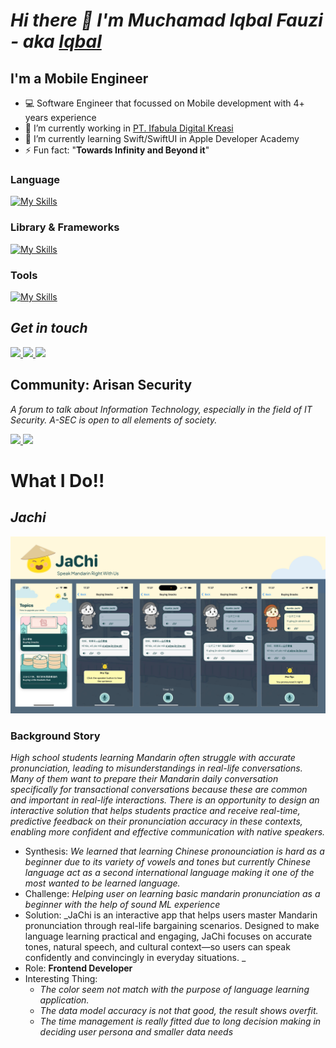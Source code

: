 # _Hi there 👋 I'm Muchamad Iqbal Fauzi - aka [Iqbal]()_
## I'm a Mobile Engineer

- 💻 Software Engineer that focussed on Mobile development with 4+ years experience
- 🔭 I’m currently working in [PT. Ifabula Digital Kreasi](www.ifabula.com)
- 🌱 I’m currently learning Swift/SwiftUI in Apple Developer Academy
- ⚡ Fun fact: "**Towards Infinity and Beyond it**"

### Language
[![My Skills](https://skillicons.dev/icons?i=kotlin,swift,js,ts,cpp,python)](https://skillicons.dev)

### Library & Frameworks
[![My Skills](https://skillicons.dev/icons?i=react,redux,nextjs,express)](https://skillicons.dev)

### Tools
[![My Skills](https://skillicons.dev/icons?i=git,figma,firebase,linux,arch,bash,androidstudio,vscodium)](https://skillicons.dev)

## _Get in touch_

<a href="https://www.instagram.com/zipeco">
    <img src="https://skillicons.dev/icons?i=instagram" width="30" />
</a>

<a href="https://www.linkedin.com/in/muchamad-iqbal-fauzi">
    <img src="https://skillicons.dev/icons?i=linkedin" width="30" />
</a>

<a href="mailto:iqbalfauzi.much@gmail.com">
    <img src="https://skillicons.dev/icons?i=gmail" width="30" />
</a>

## Community: Arisan Security
_A forum to talk about Information Technology, especially in the field of IT Security. A-SEC is open to all elements of society._

<a href="https://blog.arisansecurity.id">
    <img src="https://blogger.googleusercontent.com/img/a/AVvXsEiyDfXPd52TO98F0UmGOvI1scJwg8VymPNWmII9_Ush3Yx4h4y3tXyUnEAGXLPhvQRA5HjiRPb8FQvjSacXYeLXvm1VGJO8tKHaxgjLIZkTpehER-H01P8TalBUXvoEzT7ERr4u2GHLaGGqaEDIiHcSX_vN6y1yNX7mZVVvWcbZHojduRPQ2kFjhR-pUw4=w100" />
</a>

<a href="https://www.instagram.com/arisansecurity.id/">
    <img src="https://skillicons.dev/icons?i=instagram" width="30" />
</a>

# **What I Do!!**

## _**Jachi**_

<div>
    <img src="https://raw.githubusercontent.com/Much-IqbalFauzi/Much-IqbalFauzi/refs/heads/main/assets/jachi.png" />
</div>

### Background Story
_High school students learning Mandarin often struggle with accurate pronunciation, leading to misunderstandings in real-life conversations. Many of them want to prepare their Mandarin daily conversation  specifically for transactional conversations because these are common and important in real-life interactions. There is an opportunity to design an interactive solution that helps students practice and receive real-time, predictive feedback on their pronunciation accuracy in these contexts, enabling more confident and effective communication with native speakers._

- Synthesis: _We learned that learning Chinese pronounciation is hard as a beginner due to its variety of vowels and tones but currently Chinese language act as a second international language making it one of the most wanted to be learned language._
- Challenge: _Helping user on learning basic mandarin pronunciation as a beginner with the help of sound ML experience_ 
- Solution: _JaChi is an interactive app that helps users master Mandarin pronunciation through real-life bargaining scenarios. Designed to make language learning practical and engaging, JaChi focuses on accurate tones, natural speech, and cultural context—so users can speak confidently and convincingly in everyday situations. _
- Role: **Frontend Developer**
- Interesting Thing:
    - _The color seem not match with the purpose of language learning application._
    - _The data model accuracy is not that good, the result shows overfit._
    - _The time management is really fitted due to long decision making in deciding user persona and smaller data needs_
    